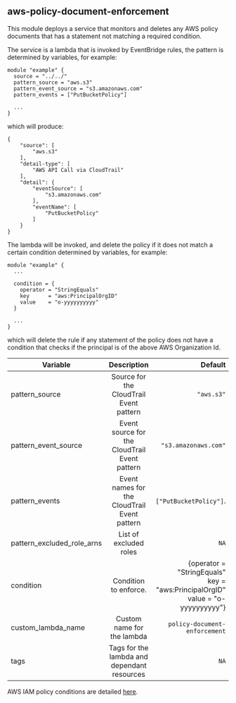 ## aws-policy-document-enforcement

This module deploys a service that monitors and deletes any AWS policy documents that has a statement not matching a required condition.

The service is a lambda that is invoked by EventBridge rules, the pattern is determined by variables, for example:

```
module "example" {
  source = "../../"
  pattern_source = "aws.s3"
  pattern_event_source = "s3.amazonaws.com"
  pattern_events = ["PutBucketPolicy"]

  ...
}
```
which will produce:
```
{
    "source": [
        "aws.s3"
    ],
    "detail-type": [
        "AWS API Call via CloudTrail"
    ],
    "detail": {
        "eventSource": [
            "s3.amazonaws.com"
        ],
        "eventName": [
            "PutBucketPolicy"
        ]
    }
}
```

The lambda will be invoked, and delete the policy if it does not match a certain condition determined by variables, for example:
```
module "example" {
  ...
  
  condition = {
    operator = "StringEquals"
    key      = "aws:PrincipalOrgID"
    value    = "o-yyyyyyyyyy"
  }
  
  ...
}
```
which will delete the rule if any statement of the policy does not have a condition that checks if the principal is of the above AWS Organization Id.

| Variable                   | Description                                   | Default                       |
| -------------------------- |:---------------------------------------------:| -----------------------------:|
| pattern_source             | Source for the CloudTrail Event pattern       | `"aws.s3"`                    |
| pattern_event_source       | Event source for the CloudTrail Event pattern | `"s3.amazonaws.com"`          |
| pattern_events             | Event names for the CloudTrail Event pattern  | `["PutBucketPolicy"]`.        |
| pattern_excluded_role_arns | List of excluded roles                        | `NA`                          |
| condition                  | Condition to enforce.                         | {operator = "StringEquals"<br>key = "aws:PrincipalOrgID"<br>value = "o-yyyyyyyyyy"} |
| custom_lambda_name         | Custom name for the lambda                    | `policy-document-enforcement` |
| tags                       | Tags for the lambda and dependant resources   | `NA`                          |

AWS IAM policy conditions are detailed [here](https://docs.aws.amazon.com/IAM/latest/UserGuide/reference_policies_elements_condition.html).
